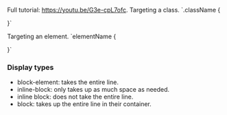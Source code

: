 Full tutorial: https://youtu.be/G3e-cpL7ofc.
Targeting a class.
`.className {
    
}`

Targeting an element.
`elementName {

}`

### Display types
* block-element: takes the entire line.
* inline-block: only takes up as much space as needed.
* inline block: does not take the entire line.
* block: takes up the entire line in their container.